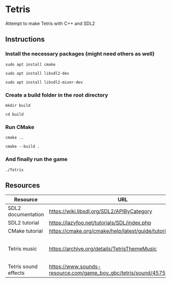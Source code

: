 # Tetris

Attempt to make Tetris with C++ and SDL2

## Instructions

### Install the necessary packages (might need others as well)

`sudo apt install cmake`

`sudo apt install libsdl2-dev`

`sudo apt install libsdl2-mixer-dev`


### Create a build folder in the root directory

`mkdir build`

`cd build`

### Run CMake

`cmake ..`

`cmake --build .`

### And finally run the game

`./Tetris`

## Resources

| Resource             | URL                                                             | Notes                  |
| -------------------- | --------------------------------------------------------------- | ---------------------- |
| SDL2 documentation   | https://wiki.libsdl.org/SDL2/APIByCategory                      |                        |
| SDL2 tutorial        | https://lazyfoo.net/tutorials/SDL/index.php                     |                        |
| CMake tutorial       | https://cmake.org/cmake/help/latest/guide/tutorial/index.html   |                        |
| Tetris music         | https://archive.org/details/TetrisThemeMusic                    | Loops at 38.67 seconds |
| Tetris sound effects | https://www.sounds-resource.com/game_boy_gbc/tetris/sound/45758 |                        |
